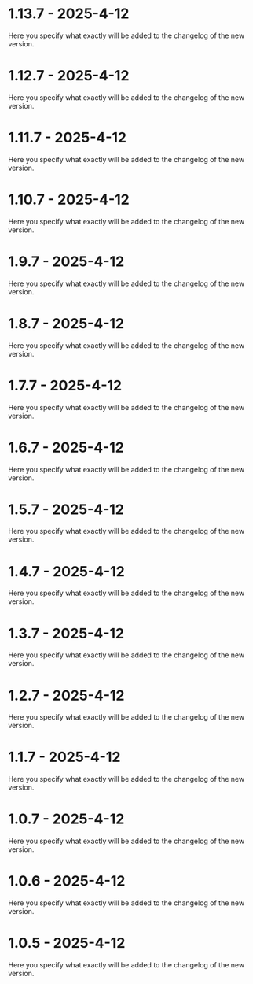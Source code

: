 # 1.13.7 - 2025-4-12

Here you specify what exactly will be added to the changelog of the new version.


# 1.12.7 - 2025-4-12

Here you specify what exactly will be added to the changelog of the new version.


# 1.11.7 - 2025-4-12

Here you specify what exactly will be added to the changelog of the new version.


# 1.10.7 - 2025-4-12

Here you specify what exactly will be added to the changelog of the new version.


# 1.9.7 - 2025-4-12

Here you specify what exactly will be added to the changelog of the new version.


# 1.8.7 - 2025-4-12

Here you specify what exactly will be added to the changelog of the new version.


# 1.7.7 - 2025-4-12

Here you specify what exactly will be added to the changelog of the new version.


# 1.6.7 - 2025-4-12

Here you specify what exactly will be added to the changelog of the new version.


# 1.5.7 - 2025-4-12

Here you specify what exactly will be added to the changelog of the new version.


# 1.4.7 - 2025-4-12

Here you specify what exactly will be added to the changelog of the new version.


# 1.3.7 - 2025-4-12

Here you specify what exactly will be added to the changelog of the new version.


# 1.2.7 - 2025-4-12

Here you specify what exactly will be added to the changelog of the new version.


# 1.1.7 - 2025-4-12

Here you specify what exactly will be added to the changelog of the new version.


# 1.0.7 - 2025-4-12

Here you specify what exactly will be added to the changelog of the new version.


# 1.0.6 - 2025-4-12

Here you specify what exactly will be added to the changelog of the new version.


# 1.0.5 - 2025-4-12

Here you specify what exactly will be added to the changelog of the new version.


